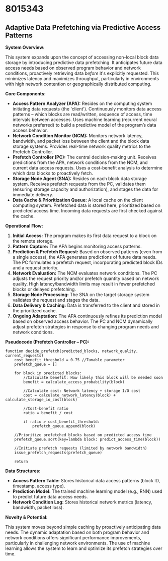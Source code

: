 # 8015343

## Adaptive Data Prefetching via Predictive Access Patterns

**System Overview:**

This system expands upon the concept of accessing non-local block data storage by introducing predictive data prefetching. It anticipates future data access needs based on observed program behavior and network conditions, proactively retrieving data *before* it's explicitly requested. This minimizes latency and maximizes throughput, particularly in environments with high network contention or geographically distributed computing.

**Core Components:**

*   **Access Pattern Analyzer (APA):**  Resides on the computing system initiating data requests (the 'client'). Continuously monitors data access patterns – which blocks are read/written, sequence of access, time intervals between accesses. Uses machine learning (recurrent neural networks preferred) to build a predictive model of the program’s data access behavior.
*   **Network Condition Monitor (NCM):**  Monitors network latency, bandwidth, and packet loss between the client and the block data storage systems.  Provides real-time network quality metrics to the Prefetch Controller.
*   **Prefetch Controller (PC):**  The central decision-making unit.  Receives predictions from the APA, network conditions from the NCM, and current data access requests.  Uses a cost-benefit analysis to determine which data blocks to proactively fetch.
*   **Storage Node Agent (SNA):**  Resides on each block data storage system. Receives prefetch requests from the PC, validates them (ensuring storage capacity and authorization), and stages the data for immediate delivery.
*   **Data Cache & Prioritization Queue:** A local cache on the client computing system. Prefetched data is stored here, prioritized based on predicted access time. Incoming data requests are first checked against the cache.

**Operational Flow:**

1.  **Initial Access:** The program makes its first data request to a block on the remote storage.
2.  **Pattern Capture:** The APA begins monitoring access patterns.
3.  **Prediction & Prefetch Request:** Based on observed patterns (even from a single access), the APA generates predictions of future data needs. The PC formulates a prefetch request, incorporating predicted block IDs and a request priority.
4.  **Network Evaluation:** The NCM evaluates network conditions. The PC adjusts the request priority and/or prefetch quantity based on network quality.  High latency/bandwidth limits may result in fewer prefetched blocks or delayed prefetching.
5.  **Storage Node Processing:** The SNA on the target storage system validates the request and stages the data.
6.  **Data Delivery & Caching:**  Data is transferred to the client and stored in the prioritized cache.
7.  **Ongoing Adaptation:** The APA continuously refines its prediction model based on observed access behavior. The PC and NCM dynamically adjust prefetch strategies in response to changing program needs and network conditions.

**Pseudocode (Prefetch Controller – PC):**

```
function decide_prefetch(predicted_blocks, network_quality, current_requests)
    cost_benefit_threshold = 0.75 //Tunable parameter
    prefetch_queue = []

    for block in predicted_blocks:
        //Calculate benefit: How likely this block will be needed soon
        benefit = calculate_access_probability(block)

        //Calculate cost: Network latency + storage I/O cost
        cost = calculate_network_latency(block) + calculate_storage_io_cost(block)

        //Cost-benefit ratio
        ratio = benefit / cost

        if ratio > cost_benefit_threshold:
            prefetch_queue.append(block)

    //Prioritize prefetched blocks based on predicted access time
    prefetch_queue.sort(key=lambda block: predict_access_time(block))

    //Initiate prefetch requests (limited by network bandwidth)
    issue_prefetch_requests(prefetch_queue)

    return
```

**Data Structures:**

*   **Access Pattern Table:** Stores historical data access patterns (block ID, timestamp, access type).
*   **Prediction Model:**  The trained machine learning model (e.g., RNN) used to predict future data access needs.
*   **Network Condition Log:** Stores historical network metrics (latency, bandwidth, packet loss).

**Novelty & Potential:**

This system moves beyond simple caching by proactively anticipating data needs. The dynamic adaptation based on both program behavior and network conditions offers significant performance improvements, particularly in challenging network environments. The use of machine learning allows the system to learn and optimize its prefetch strategies over time.